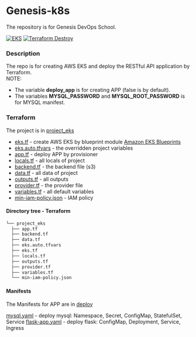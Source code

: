 # Genesis-k8s
The repository is for Genesis DevOps School. 

[![EKS](https://github.com/spytliak/Genesis-k8s/actions/workflows/main.yml/badge.svg)](https://github.com/spytliak/Genesis-k8s/actions/workflows/main.yml)
[![Terraform Destroy](https://github.com/spytliak/Genesis-k8s/actions/workflows/destroy.yml/badge.svg)](https://github.com/spytliak/Genesis-k8s/actions/workflows/destroy.yml)

### Description
The repo is for creating AWS EKS and deploy the RESTful API application by Terraform.  
NOTE:
 * The variable **deploy_app** is for creating APP (false is by default).
 * The variables **MYSQL_PASSWORD** and **MYSQL_ROOT_PASSWORD** is for MYSQL manifest.

### Terraform

The project is in [project_eks](/terraform/project_eks/)  

* [eks.tf](/terraform/project_eks/eks.tf)                                       - create AWS EKS by blueprint module [Amazon EKS Blueprints](https://github.com/aws-ia/terraform-aws-eks-blueprints)
* [eks.auto.tfvars](/terraform/project_eks/eks.auto.tfvars)                     - the overridden project variables  
* [app.tf](/terraform/project_eks/app.tf)                                       - deploy APP by provisioner
* [locals.tf](/terraform/project_eks/locals.tf)                                 - all locals of project
* [backend.tf](/terraform/project_eks/backend.tf)                               - the backend file (s3)
* [data.tf](/terraform/project_eks/data.tf)                                     - all data of project
* [outputs.tf](/terraform/project_eks/outputs.tf)                               - all outputs 
* [provider.tf](/terraform/project_eks/provider.tf)                             - the provider file
* [variables.tf](/terraform/project_eks/variables.tf)                           - all default variables
* [min-iam-policy.json](/terraform/project_eks/min-iam-policy.json)             - IAM policy

#### Directory tree - Terraform
```bash
└── project_eks
  ├── app.tf
  ├── backend.tf
  ├── data.tf
  ├── eks.auto.tfvars
  ├── eks.tf
  ├── locals.tf
  ├── outputs.tf
  ├── provider.tf
  ├── variables.tf
  └── min-iam-policy.json
```

#### Manifests

The Manifests for APP are in [deploy](/deploy/)  

[mysql.yaml](/deploy/mysql.yaml)               - deploy mysql: Namespace, Secret, ConfigMap, StatefulSet, Service
[flask-app.yaml](/deploy/flask-app.yaml)       - deploy flask: ConfigMap, Deployment, Service, Ingress
